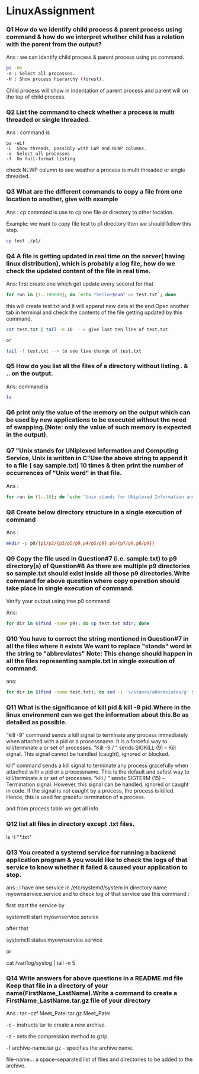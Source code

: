 # LinuxAssignment

### Q1 How do we identify child process & parent process using command & how do we interpret whether child has a relation with the parent from the output?
Ans : we can identify child process & parent process using ps command.
```bash
ps -He
-e : Select all processes.
-H : Show process hierarchy (forest).
```
Child process will show in indentation of parent process and parent will on the top of child process.

### Q2 List the command to check whether a process is multi threaded or single threaded.
Ans : command is 
```
ps -eLf
-L	Show threads, possibly with LWP and NLWP columns.
-e	Select all processes
-f	Do full-format listing
```
check NLWP column to see weather a process is multi threaded or single threaded.

### Q3  What are the different commands to copy a file from one location to another, give with example
Ans : cp command is use to cp one file or directory to other location.

Example: we want to copy file test to p1 directory then we should follow this step.
```bash
cp test ./p1/
```

### Q4 A file is getting updated in real time on the server( having linux distribution), which is probably a log file, how do we check the updated content of the file in real time.

Ans: first create one which get update every second for that 
```bash
for run in {1..100000}; do `echo "hello+$run" >> test.txt`; done
```
this will create test.txt and it will append new data at the end.Open another tab in terminal and check the contents of the file getting updated by this command.
```bash
cat test.txt | tail -n 10  --> give last ten line of test.txt

or

tail -f test.txt --> to see live change of test.txt
```

### Q5 How do you list all the files of a directory without listing . & .. on the output.
Ans: command is
```bash
ls
```
### Q6 print only the value of the memory on the output which can be used by new applications to be executed without the need of swapping.(Note: only the value of such memory is expected in the output).

### Q7  "Unix stands for UNiplexed Information and Computing Service, Unix is written in C"Use the above string to append it to a file ( say sample.txt) 10 times & then print the number of occurrences of "Unix word" in that file.

Ans : 
```bash
for run in {1..10}; do `echo "Unix stands for UNiplexed Information and Computing Service, Unix is written in C" >> test.txt`; done  &&  cat test.txt | grep -o "Unix" | wc -l
```
### Q8 Create below directory structure in a single execution of command
Ans : 
```bash
mkdir -p p0/{p1/p2/{p3/p5/p9,p4/p5/p9},p6/{p7/p9,p8/p9}}
```

### Q9 Copy the file used in Question#7 (i.e. sample.txt) to p9 directory(s) of Question#8 As there are multiple p9 directories so sample.txt should exist inside all those p9 directories.Write command for above question where copy operation should take place in single execution of command.
Verify your output using tree p0 command

Ans: 
```bash 
for dir in $(find -name p9); do cp test.txt $dir; done
```

### Q10 You have to correct the string mentioned in Question#7 in all the files where it exists We want to replace "stands" word in the string to "abbreviates" Note: This change should happen in all the files representing sample.txt in single execution of command.

ans: 
```bash
for dir in $(find -name test.txt); do sed -i 's/stands/abbreviates/g' $dir; done
```

### Q11 What is the significance of kill pid & kill -9 pid.Where in the linux environment can we get the information about this.Be as detailed as possible.

“kill -9” command sends a kill signal to terminate any process immediately when attached with a pid or a processname. It is a forceful way to kill/terminate a or set of processes. “Kill -9 <pid> / <processname>” sends SIGKILL (9) – Kill signal. This signal cannot be handled (caught), ignored or blocked.
  
kill” command sends a kill signal to terminate any process gracefully when attached with a pid or a processname. This is the default and safest way to kill/terminate a or set of processes. “kill <pid> / <processname>” sends SIGTERM (15) – Termination signal. However, this signal can be handled, ignored or caught in code. If the signal is not caught by a process, the process is killed. Hence, this is used for graceful termination of a process.

and from process table we get all info.

  ### Q12 list all files in directory except .txt files.

  ls -I "*.txt"
  
  ### Q13 You created a systemd service for running a backend application program & you would like to check the logs of that service to know whether it failed & caused your application to stop.
  
  ans : i have one service in /etc/systemd/system in directory name myownservice.service and to check log of that service 
  use this command :
  
  first start the service by 
  
  systemctl start myownservice.service
  
  after that
  
  systemctl status myownservice.service
  
  or
  
  cat /var/log/syslog | tail -n 5
  
  ### Q14 Write answers for above questions in a README.md file Keep that file in a directory of your name(FirstName_LastName).Write a command to create a FirstName_LastName.tar.gz file of your directory
  
 Ans :  tar -czf Meet_Patel.tar.gz Meet_Patel
  
-c - instructs tar to create a new archive.

-z - sets the compression method to gzip.

-f archive-name.tar.gz - specifies the archive name.

file-name... a space-separated list of files and directories to be added to the archive.

